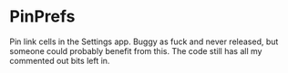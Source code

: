 # PinPrefs
Pin link cells in the Settings app.
Buggy as fuck and never released, but someone could probably benefit from this. The code still has all my commented out bits left in.

